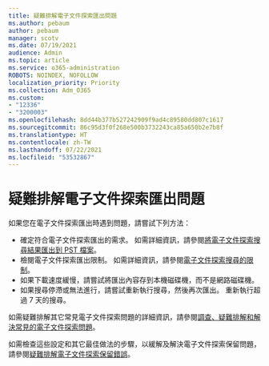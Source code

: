 ```yaml
---
title: 疑難排解電子文件探索匯出問題
ms.author: pebaum
author: pebaum
manager: scotv
ms.date: 07/19/2021
audience: Admin
ms.topic: article
ms.service: o365-administration
ROBOTS: NOINDEX, NOFOLLOW
localization_priority: Priority
ms.collection: Adm_O365
ms.custom:
- "12336"
- "3200003"
ms.openlocfilehash: 8dd44b377b527242909f9ad4c89580dd807c1617
ms.sourcegitcommit: 86c95d3f0f268e500b3732243ca85a650b2e7b8f
ms.translationtype: HT
ms.contentlocale: zh-TW
ms.lasthandoff: 07/22/2021
ms.locfileid: "53532867"
---
```

# <a name="troubleshooting-ediscovery-export-issues"></a>疑難排解電子文件探索匯出問題

如果您在電子文件探索匯出時遇到問題，請嘗試下列方法：

- 確定符合電子文件探索匯出的需求。 如需詳細資訊，請參閱[將電子文件探索搜尋結果匯出到 PST 檔案](/exchange/security-and-compliance/in-place-ediscovery/export-search-results#what-do-you-need-to-know-before-you-begin)。
- 檢閱電子文件探索匯出限制。 如需詳細資訊，請參閱[電子文件探索搜尋的限制](/microsoft-365/compliance/limits-for-content-search#export-limits)。
- 如果下載速度緩慢，請嘗試將匯出內容存到本機磁碟機，而不是網路磁碟機。
- 如果搜尋停滯或無法進行，請嘗試重新執行搜尋，然後再次匯出。 重新執行超過 7 天的搜尋。

如需疑難排解其它常見電子文件探索問題的詳細資訊，請參閱[調查、疑難排解和解決常見的電子文件探索問題](/microsoft-365/compliance/ediscovery-troubleshooting-common-issues)。

如需檢查這些設定和其它最佳做法的步驟，以緩解及解決電子文件探索保留問題，請參閱[疑難排解電子文件探索保留錯誤](/microsoft-365/compliance/hold-distribution-errors)。